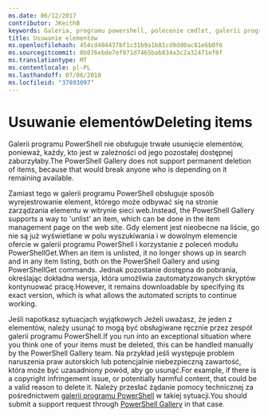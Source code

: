 ```yaml
---
ms.date: 06/12/2017
contributor: JKeithB
keywords: Galeria, programu powershell, polecenie cmdlet, galerii programu PowerShell
title: Usuwanie elementów
ms.openlocfilehash: 454cd404437bf1c31b9a1b81cd9dd0ac81e6b0f6
ms.sourcegitcommit: 8b076ebde7ef971d7465bab834a3c2a32471ef6f
ms.translationtype: MT
ms.contentlocale: pl-PL
ms.lasthandoff: 07/06/2018
ms.locfileid: "37893097"
---
```

# <a name="deleting-items"></a><span data-ttu-id="6cd4e-103">Usuwanie elementów</span><span class="sxs-lookup"><span data-stu-id="6cd4e-103">Deleting items</span></span>

<span data-ttu-id="6cd4e-104">Galerii programu PowerShell nie obsługuje trwałe usunięcie elementów, ponieważ, każdy, kto jest w zależności od jego pozostałej dostępnej zaburzyłaby.</span><span class="sxs-lookup"><span data-stu-id="6cd4e-104">The PowerShell Gallery does not support permanent deletion of items, because that would break anyone who is depending on it remaining available.</span></span>

<span data-ttu-id="6cd4e-105">Zamiast tego w galerii programu PowerShell obsługuje sposób wyrejestrowanie element, którego może odbywać się na stronie zarządzania elementu w witrynie sieci web.</span><span class="sxs-lookup"><span data-stu-id="6cd4e-105">Instead, the PowerShell Gallery supports a way to 'unlist' an item, which can be done in the item management page on the web site.</span></span>
<span data-ttu-id="6cd4e-106">Gdy element jest nieobecne na liście, go nie są już wyświetlane w polu wyszukiwania i w dowolnym elemencie ofercie w galerii programu PowerShell i korzystanie z poleceń modułu PowerShellGet.</span><span class="sxs-lookup"><span data-stu-id="6cd4e-106">When an item is unlisted, it no longer shows up in search and in any item listing, both on the PowerShell Gallery and using PowerShellGet commands.</span></span>
<span data-ttu-id="6cd4e-107">Jednak pozostanie dostępna do pobrania, określając dokładna wersja, która umożliwia zautomatyzowanych skryptów kontynuować pracę.</span><span class="sxs-lookup"><span data-stu-id="6cd4e-107">However, it remains downloadable by specifying its exact version, which is what allows the automated scripts to continue working.</span></span>

<span data-ttu-id="6cd4e-108">Jeśli napotkasz sytuacjach wyjątkowych Jeżeli uważasz, że jeden z elementów, należy usunąć to mogą być obsługiwane ręcznie przez zespół galerii programu PowerShell.</span><span class="sxs-lookup"><span data-stu-id="6cd4e-108">If you run into an exceptional situation where you think one of your items must be deleted, this can be handled manually by the PowerShell Gallery team.</span></span>
<span data-ttu-id="6cd4e-109">Na przykład jeśli występuje problem naruszenia praw autorskich lub potencjalnie niebezpieczną zawartość, która może być uzasadniony powód, aby go usunąć.</span><span class="sxs-lookup"><span data-stu-id="6cd4e-109">For example, if there is a copyright infringement issue, or potentially harmful content, that could be a valid reason to delete it.</span></span>
<span data-ttu-id="6cd4e-110">Należy przesłać żądanie pomocy technicznej za pośrednictwem [galerii programu PowerShell](http://www.PowerShellGallery.com) w takiej sytuacji.</span><span class="sxs-lookup"><span data-stu-id="6cd4e-110">You should submit a support request through [PowerShell Gallery](http://www.PowerShellGallery.com) in that case.</span></span>